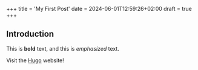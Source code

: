 +++
title = 'My First Post'
date = 2024-06-01T12:59:26+02:00
draft = true
+++

## Introduction

This is **bold** text, and this is *emphasized* text.

Visit the [Hugo](https://gohugo.io) website!